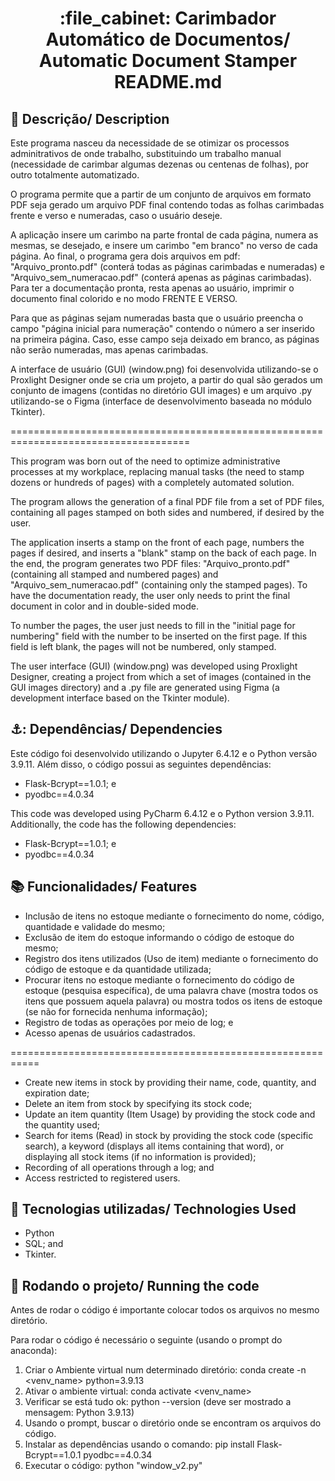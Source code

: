 <h1 align="center">:file_cabinet: Carimbador Automático de Documentos/ Automatic Document Stamper README.md</h1>

## :memo: Descrição/ Description
Este programa nasceu da necessidade de se otimizar os processos adminitrativos de onde trabalho, substituindo um trabalho manual (necessidade de carimbar algumas dezenas ou centenas de folhas), por outro totalmente automatizado.  

O programa permite que a partir de um conjunto de arquivos em formato PDF seja gerado um arquivo PDF final contendo todas as folhas carimbadas frente e verso e numeradas, caso o usuário deseje. 

A aplicação insere um carimbo na parte frontal de cada página, numera as mesmas, se desejado, e insere um carimbo "em branco" no verso de cada página. Ao final, o programa gera  dois arquivos em pdf: "Arquivo_pronto.pdf" (conterá todas as páginas carimbadas e numeradas) e "Arquivo_sem_numeracao.pdf" (conterá apenas as páginas carimbadas). Para ter a documentação pronta, resta apenas ao usuário, imprimir o documento final colorido e no modo FRENTE E VERSO. 

Para que as páginas sejam numeradas basta que o usuário preencha o campo "página inicial para numeração" contendo o número a ser inserido na primeira página. Caso, esse campo seja deixado em branco, as páginas não serão numeradas, mas apenas carimbadas.

A interface de usuário (GUI) (window.png) foi desenvolvida utilizando-se o Proxlight Designer onde se cria um projeto, a partir do qual são gerados um conjunto de imagens (contidas no diretório GUI images) e um arquivo .py utilizando-se o Figma (interface de desenvolvimento baseada no módulo Tkinter). 

=====================================================================================

This program was born out of the need to optimize administrative processes at my workplace, replacing manual tasks (the need to stamp dozens or hundreds of pages) with a completely automated solution.

The program allows the generation of a final PDF file from a set of PDF files, containing all pages stamped on both sides and numbered, if desired by the user.

The application inserts a stamp on the front of each page, numbers the pages if desired, and inserts a "blank" stamp on the back of each page. In the end, the program generates two PDF files: "Arquivo_pronto.pdf" (containing all stamped and numbered pages) and "Arquivo_sem_numeracao.pdf" (containing only the stamped pages). To have the documentation ready, the user only needs to print the final document in color and in double-sided mode.

To number the pages, the user just needs to fill in the "initial page for numbering" field with the number to be inserted on the first page. If this field is left blank, the pages will not be numbered, only stamped.

The user interface (GUI) (window.png) was developed using Proxlight Designer, creating a project from which a set of images (contained in the GUI images directory) and a .py file are generated using Figma (a development interface based on the Tkinter module).

## ⚓: Dependências/ Dependencies
Este código foi desenvolvido utilizando o Jupyter 6.4.12 e o Python versão 3.9.11. Além disso, o código possui as seguintes dependências: 
* Flask-Bcrypt==1.0.1; e
* pyodbc==4.0.34

This code was developed using PyCharm 6.4.12 e o Python version 3.9.11. Additionally, the code has the following dependencies:
* Flask-Bcrypt==1.0.1; e
* pyodbc==4.0.34

## :books: Funcionalidades/ Features
* Inclusão de itens no estoque mediante o fornecimento do nome, código, quantidade e validade do mesmo;
* Exclusão de item do estoque informando o código de estoque do mesmo;
* Registro dos itens utilizados (Uso de item) mediante o fornecimento do código de estoque e da quantidade utilizada;
* Procurar itens no estoque mediante o fornecimento do código de estoque (pesquisa específica), de uma palavra chave (mostra todos os itens que possuem aquela palavra) ou mostra todos os itens de estoque (se não for fornecida nenhuma informação);
* Registro de todas as operações por meio de log; e
* Acesso apenas de usuários cadastrados.
  
===========================================================
* Create new items in stock by providing their name, code, quantity, and expiration date;
* Delete an item from stock by specifying its stock code;
* Update an item quantity (Item Usage) by providing the stock code and the quantity used; 
* Search for items (Read) in stock by providing the stock code (specific search), a keyword (displays all items containing that word), or displaying all stock items (if no information is provided);
* Recording of all operations through a log; and
* Access restricted to registered users.
 
## :wrench: Tecnologias utilizadas/ Technologies Used
* Python
* SQL; and
* Tkinter.
  

## :rocket: Rodando o projeto/ Running the code
Antes de rodar o código é importante colocar todos os arquivos no mesmo diretório.

Para rodar o código é necessário o seguinte (usando o prompt do anaconda):
1) Criar o Ambiente virtual num determinado diretório: conda create -n <venv_name> python=3.9.13
2) Ativar o ambiente virtual: conda activate <venv_name>
3) Verificar se está tudo ok: python --version (deve ser mostrado a mensagem: Python 3.9.13)
4) Usando o prompt, buscar o diretório onde se encontram os arquivos do código.
5) Instalar as dependências usando o comando: pip install Flask-Bcrypt==1.0.1 pyodbc==4.0.34
6) Executar o código: python "window_v2.py"
